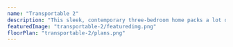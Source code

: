 ```yaml
---
name: "Transportable 2"
description: "This sleek, contemporary three-bedroom home packs a lot of features within its small footprint. The main living layout integrates seamlessly with dual outdoor living spaces which are designed around both morning and evening sun positions. The master bedroom boasts a walk-in wardrobe and ensuite. This highly functional home could add a lot of value to your section! "
featuredImage: "transportable-2/featuredimg.png"
floorPlan: "transportable-2/plans.png"
---
```

